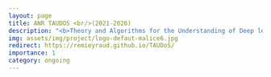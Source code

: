 ```yaml
---
layout: page
title: ANR TAUDOS <br/>(2021-2026)
description: "<b>Theory and Algorithms for the Understanding of Deep learning On Sequential data</b> <br/> LabHC (UJM, CNRS),LIS Aix-Marseille, EURA NOVA(Firm), MILA (Canadian Site)"
img: assets/img/project/logo-defaut-malice6.jpg
redirect: https://remieyraud.github.io/TAUDoS/
importance: 1
category: ongoing
---
```


